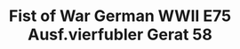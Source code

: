 ---
layout: product
title: "Fist of War German WWII E75 Ausf.vierfubler Gerat 58"
price: "1900" 
desc: "Maketa"
img_path: "/assets/img/UA72115.webp"
brand: "N/A"
available: true
special_offer: false
new: true
soon: false
cat: "010000"
subcat: "013300"
subsubcat: "0N/A"
sifra: "UA72115"
popular: false
---